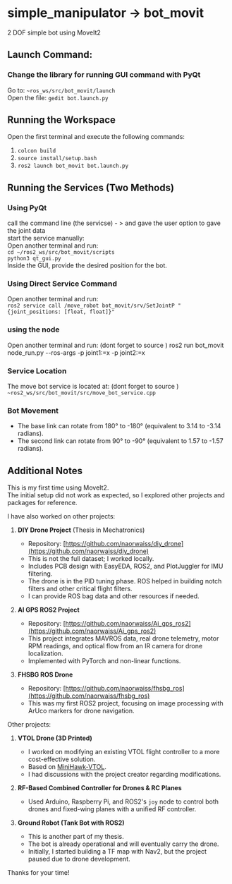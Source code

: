 # simple_manipulator -> bot_movit 

2 DOF simple bot using MoveIt2  

## Launch Command:

### Change the library for running GUI command with PyQt  
Go to: `~ros_ws/src/bot_movit/launch`  
Open the file: `gedit bot.launch.py`  


## Running the Workspace  
Open the first terminal and execute the following commands:  
1) `colcon build`  
2) `source install/setup.bash`  
3) `ros2 launch bot_movit bot.launch.py`  

## Running the Services (Two Methods)  

### Using PyQt
call the command line (the servicse) - > and gave the user option to gave the joint data  
start the service manually:  
Open another terminal and run:  
`cd ~/ros2_ws/src/bot_movit/scripts`  
`python3 qt_gui.py`  
Inside the GUI, provide the desired position for the bot.  

### Using Direct Service Command  
Open another terminal and run:  
`ros2 service call /move_robot bot_movit/srv/SetJointP "{joint_positions: [float, float]}"`  

### using the node 
Open another terminal and run:  (dont forget to source )
ros2 run bot_movit node_run.py --ros-args -p joint1:=x -p joint2:=x


### Service Location  
The move bot service is located at:   (dont forget to source )
`~ros2_ws/src/bot_movit/src/move_bot_service.cpp`  



### Bot Movement  
- The base link can rotate from 180° to -180° (equivalent to 3.14 to -3.14 radians).  
- The second link can rotate from 90° to -90° (equivalent to 1.57 to -1.57 radians).  

## Additional Notes  
This is my first time using MoveIt2.  
The initial setup did not work as expected, so I explored other projects and packages for reference.  

I have also worked on other projects:  

1) **DIY Drone Project** (Thesis in Mechatronics)  
   - Repository: [https://github.com/naorwaiss/diy_drone](https://github.com/naorwaiss/diy_drone)  
   - This is not the full dataset; I worked locally.  
   - Includes PCB design with EasyEDA, ROS2, and PlotJuggler for IMU filtering.  
   - The drone is in the PID tuning phase. ROS helped in building notch filters and other critical flight filters.  
   - I can provide ROS bag data and other resources if needed.  

2) **AI GPS ROS2 Project**  
   - Repository: [https://github.com/naorwaiss/Ai_gps_ros2](https://github.com/naorwaiss/Ai_gps_ros2)  
   - This project integrates MAVROS data, real drone telemetry, motor RPM readings, and optical flow from an IR camera for drone localization.  
   - Implemented with PyTorch and non-linear functions.  

3) **FHSBG ROS Drone**  
   - Repository: [https://github.com/naorwaiss/fhsbg_ros](https://github.com/naorwaiss/fhsbg_ros)  
   - This was my first ROS2 project, focusing on image processing with ArUco markers for drone navigation.  

Other projects:  

1) **VTOL Drone (3D Printed)**  
   - I worked on modifying an existing VTOL flight controller to a more cost-effective solution.  
   - Based on [MiniHawk-VTOL](https://github.com/StephenCarlson/MiniHawk-VTOL).  
   - I had discussions with the project creator regarding modifications.  

2) **RF-Based Combined Controller for Drones & RC Planes**  
   - Used Arduino, Raspberry Pi, and ROS2's `joy` node to control both drones and fixed-wing planes with a unified RF controller.  

3) **Ground Robot (Tank Bot with ROS2)**  
   - This is another part of my thesis.  
   - The bot is already operational and will eventually carry the drone.  
   - Initially, I started building a TF map with Nav2, but the project paused due to drone development.  

Thanks for your time!
